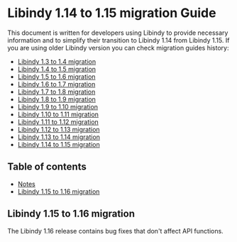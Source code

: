 <!-- markdownlint-disable MD033 -->

# Libindy 1.14 to 1.15 migration Guide

This document is written for developers using Libindy to provide necessary information and
to simplify their transition to Libindy 1.14 from Libindy 1.15. If you are using older Libindy
version you can check migration guides history:

* [Libindy 1.3 to 1.4 migration](https://github.com/hyperledger/indy-sdk/blob/v1.4.0/doc/migration-guide.md)
* [Libindy 1.4 to 1.5 migration](https://github.com/hyperledger/indy-sdk/blob/v1.5.0/doc/migration-guide-1.4.0-1.5.0.md)
* [Libindy 1.5 to 1.6 migration](https://github.com/hyperledger/indy-sdk/blob/v1.6.0/doc/migration-guide-1.5.0-1.6.0.md)
* [Libindy 1.6 to 1.7 migration](https://github.com/hyperledger/indy-sdk/blob/v1.7.0/doc/migration-guide-1.6.0-1.7.0.md)
* [Libindy 1.7 to 1.8 migration](https://github.com/hyperledger/indy-sdk/blob/v1.8.0/doc/migration-guide-1.7.0-1.8.0.md)
* [Libindy 1.8 to 1.9 migration](https://github.com/hyperledger/indy-sdk/blob/v1.9.0/docs/migration-guides/migration-guide-1.8.0-1.9.0.md)
* [Libindy 1.9 to 1.10 migration](https://github.com/hyperledger/indy-sdk/blob/v1.10.0/docs/migration-guides/migration-guide-1.9.0-1.10.0.md)
* [Libindy 1.10 to 1.11 migration](https://github.com/hyperledger/indy-sdk/blob/v1.11.0/docs/migration-guides/migration-guide-1.10.0-1.11.0.md)
* [Libindy 1.11 to 1.12 migration](https://github.com/hyperledger/indy-sdk/blob/v1.12.0/docs/migration-guides/migration-guide-1.11.0-1.12.0.md)
* [Libindy 1.12 to 1.13 migration](https://github.com/hyperledger/indy-sdk/blob/v1.13.0/docs/migration-guides/migration-guide-1.12.0-1.13.0.md)
* [Libindy 1.13 to 1.14 migration](https://github.com/hyperledger/indy-sdk/blob/v1.14.0/docs/migration-guides/migration-guide-1.13.0-1.14.0.md)
* [Libindy 1.14 to 1.15 migration](https://github.com/hyperledger/indy-sdk/blob/v1.15.0/docs/migration-guides/migration-guide-1.14.0-1.15.0.md)

## Table of contents

* [Notes](#notes)
* [Libindy 1.15 to 1.16 migration](#libindy-115-to-116-migration)

## Libindy 1.15 to 1.16 migration

The Libindy 1.16 release contains bug fixes that don't affect API functions. 
